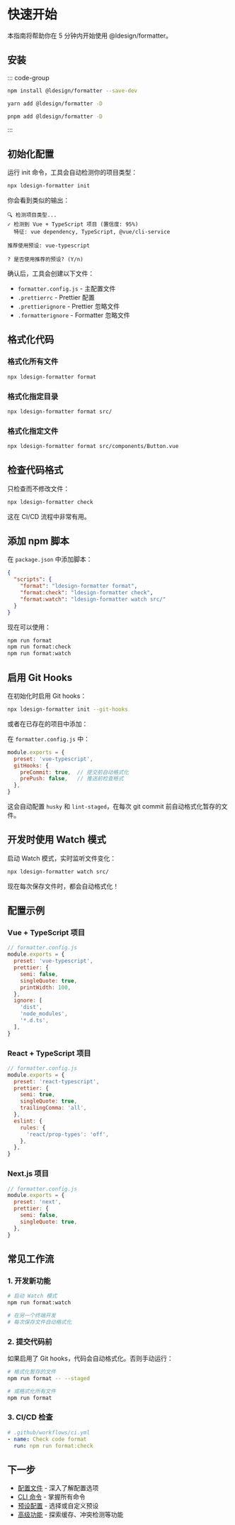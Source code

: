 # 快速开始

本指南将帮助你在 5 分钟内开始使用 @ldesign/formatter。

## 安装

::: code-group

```bash [npm]
npm install @ldesign/formatter --save-dev
```

```bash [yarn]
yarn add @ldesign/formatter -D
```

```bash [pnpm]
pnpm add @ldesign/formatter -D
```

:::

## 初始化配置

运行 init 命令，工具会自动检测你的项目类型：

```bash
npx ldesign-formatter init
```

你会看到类似的输出：

```
🔍 检测项目类型...
✓ 检测到 Vue + TypeScript 项目 (置信度: 95%)
  特征: vue dependency, TypeScript, @vue/cli-service

推荐使用预设: vue-typescript

? 是否使用推荐的预设? (Y/n)
```

确认后，工具会创建以下文件：

- `formatter.config.js` - 主配置文件
- `.prettierrc` - Prettier 配置
- `.prettierignore` - Prettier 忽略文件
- `.formatterignore` - Formatter 忽略文件

## 格式化代码

### 格式化所有文件

```bash
npx ldesign-formatter format
```

### 格式化指定目录

```bash
npx ldesign-formatter format src/
```

### 格式化指定文件

```bash
npx ldesign-formatter format src/components/Button.vue
```

## 检查代码格式

只检查而不修改文件：

```bash
npx ldesign-formatter check
```

这在 CI/CD 流程中非常有用。

## 添加 npm 脚本

在 `package.json` 中添加脚本：

```json
{
  "scripts": {
    "format": "ldesign-formatter format",
    "format:check": "ldesign-formatter check",
    "format:watch": "ldesign-formatter watch src/"
  }
}
```

现在可以使用：

```bash
npm run format
npm run format:check
npm run format:watch
```

## 启用 Git Hooks

在初始化时启用 Git hooks：

```bash
npx ldesign-formatter init --git-hooks
```

或者在已存在的项目中添加：

在 `formatter.config.js` 中：

```javascript
module.exports = {
  preset: 'vue-typescript',
  gitHooks: {
    preCommit: true,  // 提交前自动格式化
    prePush: false,   // 推送前检查格式
  },
}
```

这会自动配置 `husky` 和 `lint-staged`，在每次 git commit 前自动格式化暂存的文件。

## 开发时使用 Watch 模式

启动 Watch 模式，实时监听文件变化：

```bash
npx ldesign-formatter watch src/
```

现在每次保存文件时，都会自动格式化！

## 配置示例

### Vue + TypeScript 项目

```javascript
// formatter.config.js
module.exports = {
  preset: 'vue-typescript',
  prettier: {
    semi: false,
    singleQuote: true,
    printWidth: 100,
  },
  ignore: [
    'dist',
    'node_modules',
    '*.d.ts',
  ],
}
```

### React + TypeScript 项目

```javascript
// formatter.config.js
module.exports = {
  preset: 'react-typescript',
  prettier: {
    semi: true,
    singleQuote: true,
    trailingComma: 'all',
  },
  eslint: {
    rules: {
      'react/prop-types': 'off',
    },
  },
}
```

### Next.js 项目

```javascript
// formatter.config.js
module.exports = {
  preset: 'next',
  prettier: {
    semi: false,
    singleQuote: true,
  },
}
```

## 常见工作流

### 1. 开发新功能

```bash
# 启动 Watch 模式
npm run format:watch

# 在另一个终端开发
# 每次保存文件自动格式化
```

### 2. 提交代码前

如果启用了 Git hooks，代码会自动格式化。否则手动运行：

```bash
# 格式化暂存的文件
npm run format -- --staged

# 或格式化所有文件
npm run format
```

### 3. CI/CD 检查

```yaml
# .github/workflows/ci.yml
- name: Check code format
  run: npm run format:check
```

## 下一步

- [配置文件](/guide/configuration) - 深入了解配置选项
- [CLI 命令](/guide/cli-format) - 掌握所有命令
- [预设配置](/guide/presets) - 选择或自定义预设
- [高级功能](/guide/caching) - 探索缓存、冲突检测等功能
